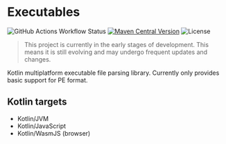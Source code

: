 # Executables

![GitHub Actions Workflow Status](https://img.shields.io/github/actions/workflow/status/iseki0/Executables/build.yml)
[![Maven Central Version](https://img.shields.io/maven-central/v/space.iseki.executables/executables)](https://central.sonatype.com/artifact/space.iseki.executables/executables)
![License](https://img.shields.io/github/license/iseki0/Executables)

> This project is currently in the early stages of development. This means it is still evolving and may undergo frequent
> updates and changes.

Kotlin multiplatform executable file parsing library. Currently only provides basic support for PE format.

## Kotlin targets

- Kotlin/JVM
- Kotlin/JavaScript
- Kotlin/WasmJS (browser)

